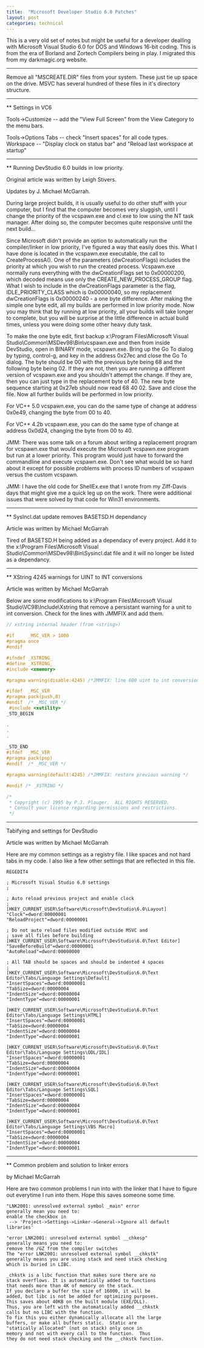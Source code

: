 ```yaml
---
title:  "Microsoft Developer Studio 6.0 Patches"
layout: post
categories: technical
---
```


This is a very old set of notes but might be useful for a developer dealling with Microsoft Visual Studio 6.0 for DOS and Windows 16-bit coding. This is from the era of Borland and Zortech Compilers being in play. I migrated this from my darkmagic.org website.

---

Remove all "MSCREATE.DIR" files from your system.  These just
tie up space on the drive.  MSVC has several hundred of these
files in it's directory structure.

---

** Settings in VC6

Tools->Customize -- add the "View Full Screen" from the View Category to the menu bars.

Tools->Options
Tabs -- check "Insert spaces" for all code types.
Workspace -- "Display clock on status bar" and "Reload last workspace at startup"

---

** Running DevStudio 6.0 builds in low priority.

Original article was written by Leigh Stivers.

Updates by J. Michael McGarrah.

During large project builds, it is usually useful to do other stuff with your computer, but I find that the computer becomes very sluggish, until I change the priority of the vcspawn.exe and cl.exe to low using the NT task manager. After doing so, the computer becomes quite responsive until the next build...

Since Microsoft didn't provide an option to automatically run the compiler/linker in low priority, I've figured a way that easily does this. What I have done is located in the vcspawn.exe executable, the call to CreateProcessA(). One of the parameters (dwCreationFlags) includes the priority at which you wish to run the created process. Vcspawn.exe normally runs everything with the dwCreationFlags set to 0x00000200, which decoded means use only the CREATE_NEW_PROCESS_GROUP flag. What I wish to include in the dwCreationFlags parameter is the flag, IDLE_PRIORITY_CLASS which is 0x00000040, so my replacement dwCreationFlags is 0x00000240 - a one byte difference. After making the simple one byte edit, all my builds are performed in low priority mode. Now you may think that by running at low priority, all your builds will take longer to complete, but you will be surprise at the little difference in actual build times, unless you were doing some other heavy duty task.

To make the one byte edit, first backup x:\Program Files\Microsoft Visual Studio\Common\MSDev98\Bin\vcspawn.exe and then from inside DevStudio, open in BINARY mode, vcspawn.exe. Bring up the Go To dialog by typing, control-g, and key in the address 0x27ec and close the Go To dialog. The byte should be 00 with the previous byte being 68 and the following byte being 02. If they are not, then you are running a different version of vcspawn.exe and you shouldn't attempt the change. If they are, then you can just type in the replacement byte of 40. The new byte sequence starting at 0x27eb should now read 68 40 02. Save and close the file. Now all further builds will be performed in low priority.

For VC++ 5.0 vcspawn.exe, you can do the same type of change at address 0x0e49, changing the byte from 00 to 40.

For VC++ 4.2b vcspawn.exe, you can do the same type of change at address 0x0d24, changing the byte from 00 to 40.

JMM: There was some talk on a forum about writing a replacement program for vcspawn.exe that would execute the Microsoft vcspawn.exe program but run at a lower priority. This program would just have to forward the commandline and execute vcspawn.exe. Don't see what would be so hard about it except for possible problems with process ID numbers of vcspawn versus the custom vcspawn.

JMM: I have the old code for ShellEx.exe that I wrote from my Ziff-Davis days that might give me a quick leg up on the work. There were additional issues that were solved by that code for Win31 environments.

---

** SysIncl.dat update removes BASETSD.H dependancy

Article was written by Michael McGarrah

Tired of BASETSD.H being added as a dependacy of every project. Add it to the x:\Program Files\Microsoft Visual Studio\Common\MSDev98\Bin\Sysincl.dat file and it will no longer be listed as a dependancy.

---

** XString 4245 warnings for UINT to INT conversions

Article was written by Michael McGarrah

Below are some modifications to x:\Program Files\Microsoft Visual Studio\VC98\Include\Xstring that remove a persistant warning for a unit to int conversion. Check for the lines with JMMFIX and add them.

```C
// xstring internal header (from <string>)

#if     _MSC_VER > 1000
#pragma once
#endif

#ifndef _XSTRING_
#define _XSTRING_
#include <xmemory>

#pragma warning(disable:4245) /*JMMFIX: line 600 uint to int conversion wrong */

#ifdef  _MSC_VER
#pragma pack(push,8)
#endif  /* _MSC_VER */
 #include <xutility>
_STD_BEGIN

.
.
.

_STD_END
#ifdef  _MSC_VER
#pragma pack(pop)
#endif  /* _MSC_VER */

#pragma warning(default:4245) /*JMMFIX: restore previous warning */

#endif /* _XSTRING */

/*
 * Copyright (c) 1995 by P.J. Plauger.  ALL RIGHTS RESERVED. 
 * Consult your license regarding permissions and restrictions.
 */
```

---

Tabifying and settings for DevStudio

Article was written by Michael McGarrah

Here are my common settings as a registry file. I like spaces and not hard tabs in my code. I also like a few other settings that are reflected in this file.

```
REGEDIT4

; Microsoft Visual Studio 6.0 settings
;

; Auto reload previous project and enable clock
;
[HKEY_CURRENT_USER\Software\Microsoft\DevStudio\6.0\Layout]
"Clock"=dword:00000001
"ReloadProject"=dword:00000001

; Do not auto reload files modified outside MSVC and
; save all files before building
[HKEY_CURRENT_USER\Software\Microsoft\DevStudio\6.0\Text Editor]
"SaveBeforeBuild"=dword:00000001
"AutoReload"=dword:00000000

; All TAB should be spaces and should be indented 4 spaces
;
[HKEY_CURRENT_USER\Software\Microsoft\DevStudio\6.0\Text Editor\Tabs/Language Settings\Default]
"InsertSpaces"=dword:00000001
"TabSize=dword:00000004
"IndentSize"=dword:00000004
"IndentType"=dword:00000001

[HKEY_CURRENT_USER\Software\Microsoft\DevStudio\6.0\Text Editor\Tabs/Language Settings\HTML]
"InsertSpaces"=dword:00000001
"TabSize=dword:00000004
"IndentSize"=dword:00000004
"IndentType"=dword:00000001

[HKEY_CURRENT_USER\Software\Microsoft\DevStudio\6.0\Text Editor\Tabs/Language Settings\ODL/IDL]
"InsertSpaces"=dword:00000001
"TabSize=dword:00000004
"IndentSize"=dword:00000004
"IndentType"=dword:00000001

[HKEY_CURRENT_USER\Software\Microsoft\DevStudio\6.0\Text Editor\Tabs/Language Settings\SQL]
"InsertSpaces"=dword:00000001
"TabSize=dword:00000004
"IndentSize"=dword:00000004
"IndentType"=dword:00000001

[HKEY_CURRENT_USER\Software\Microsoft\DevStudio\6.0\Text Editor\Tabs/Language Settings\VBS Macro]
"InsertSpaces"=dword:00000001
"TabSize=dword:00000004
"IndentSize"=dword:00000004
"IndentType"=dword:00000001
```

---

** Common problem and solution to linker errors

by Michael McGarrah

Here are two common problems I run into with the linker that I have to figure out everytime I run into them. Hope this saves someone some time.

```
"LNK2001: unresolved external symbol _main" error
generally mean you need to:
enable the checkbox in
 --> 'Project->Settings->Linker->General->Ignore all default libraries'

"error LNK2001: unresolved external symbol __chkesp"
generally means you need to:
remove the /GZ from the compiler switches
The "error LNK2001: unresolved external symbol __chkstk"
generally means you are using stack and need stack checking
which is buried in LIBC.

_chkstk is a libc function that makes sure there are no
stack overflows. It is automatically added to functions
that needs more than 4K of memory on the stack.
If you declare a buffer the size of 16000, it will be
added, but libc is not be added for optimizing purposes.
This saves about 40KB on the built module (EXE/DLL).
Thus, you are left with the automatically added __chkstk
calls but no LIBC with the function.
To fix this you either dynamically allocate all the large
buffers, or make all buffers static.  Static are
"statically allocated" (not on stack) only once in
memory and not with every call to the function.  Thus
they do not need stack checking and the __chkstk function.
```
